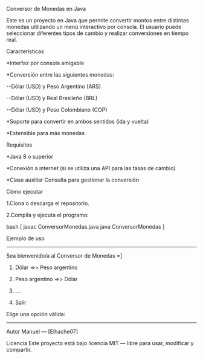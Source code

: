 Conversor de Monedas en Java


Este es un proyecto en Java que permite convertir montos entre distintas monedas utilizando un menú interactivo por consola. El usuario puede seleccionar diferentes tipos de cambio y realizar conversiones en tiempo real.

Características

*Interfaz por consola amigable

*Conversión entre las siguientes monedas:

--Dólar (USD) y Peso Argentino (ARS)

--Dólar (USD) y Real Brasileño (BRL)

--Dólar (USD) y Peso Colombiano (COP)

*Soporte para convertir en ambos sentidos (ida y vuelta)

*Extensible para más monedas

Requisitos

*Java 8 o superior

*Conexión a internet (si se utiliza una API para las tasas de cambio)

*Clase auxiliar Consulta para gestionar la conversión

Cómo ejecutar

1.Clona o descarga el repositorio.

2.Compila y ejecuta el programa:

bash
[
javac ConversorMonedas.java
java ConversorMonedas
]

Ejemplo de uso
*******************************************************
Sea bienvenido/a al Conversor de Monedas =]

1) Dólar =>> Peso argentino
2) Peso argentino =>> Dólar
   
3) ....
7) Salir

Elige una opción válida:
*******************************************************
Autor
Manuel — [Elhache07]

Licencia
Este proyecto está bajo licencia MIT — libre para usar, modificar y compartir.

